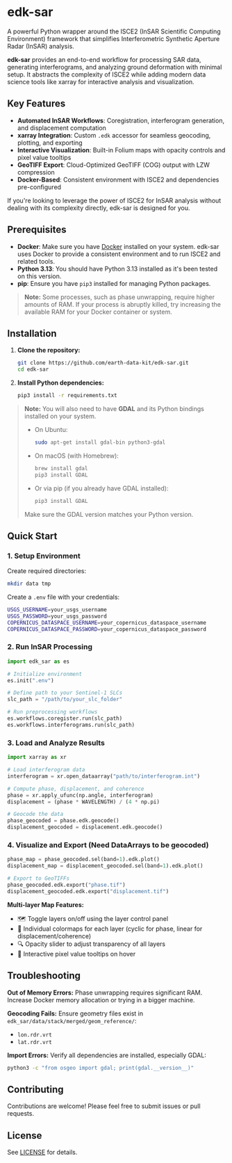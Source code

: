 # edk-sar

A powerful Python wrapper around the ISCE2 (InSAR Scientific Computing Environment) framework that simplifies Interferometric Synthetic Aperture Radar (InSAR) analysis.

**edk-sar** provides an end-to-end workflow for processing SAR data, generating interferograms, and analyzing ground deformation with minimal setup. It abstracts the complexity of ISCE2 while adding modern data science tools like xarray for interactive analysis and visualization.

## Key Features

- **Automated InSAR Workflows**: Coregistration, interferogram generation, and displacement computation
- **xarray Integration**: Custom `.edk` accessor for seamless geocoding, plotting, and exporting
- **Interactive Visualization**: Built-in Folium maps with opacity controls and pixel value tooltips
- **GeoTIFF Export**: Cloud-Optimized GeoTIFF (COG) output with LZW compression
- **Docker-Based**: Consistent environment with ISCE2 and dependencies pre-configured

If you're looking to leverage the power of ISCE2 for InSAR analysis without dealing with its complexity directly, edk-sar is designed for you.

## Prerequisites

- **Docker**: Make sure you have [Docker](https://docs.docker.com/get-docker/) installed on your system. edk-sar uses Docker to provide a consistent environment and to run ISCE2 and related tools.
- **Python 3.13**: You should have Python 3.13 installed as it's been tested on this version.
- **pip**: Ensure you have `pip3` installed for managing Python packages.

> **Note:** Some processes, such as phase unwrapping, require higher amounts of RAM. If your process is abruptly killed, try increasing the available RAM for your Docker container or system.


## Installation

1. **Clone the repository:**
   ```bash
   git clone https://github.com/earth-data-kit/edk-sar.git
   cd edk-sar
   ```

2. **Install Python dependencies:**
   ```bash
   pip3 install -r requirements.txt
   ```

> **Note:** You will also need to have **GDAL** and its Python bindings installed on your system.
> - On Ubuntu:
>   ```bash
>   sudo apt-get install gdal-bin python3-gdal
>   ```
> - On macOS (with Homebrew):
>   ```bash
>   brew install gdal
>   pip3 install GDAL
>   ```
> - Or via pip (if you already have GDAL installed):
>   ```bash
>   pip3 install GDAL
>   ```
> Make sure the GDAL version matches your Python version.

## Quick Start

### 1. Setup Environment

Create required directories:
```bash
mkdir data tmp
```

Create a `.env` file with your credentials:
```bash
USGS_USERNAME=your_usgs_username
USGS_PASSWORD=your_usgs_password
COPERNICUS_DATASPACE_USERNAME=your_copernicus_dataspace_username
COPERNICUS_DATASPACE_PASSWORD=your_copernicus_dataspace_password
```

### 2. Run InSAR Processing

```python
import edk_sar as es

# Initialize environment
es.init(".env")

# Define path to your Sentinel-1 SLCs
slc_path = "/path/to/your_slc_folder"

# Run preprocessing workflows
es.workflows.coregister.run(slc_path)
es.workflows.interferograms.run(slc_path)
```

### 3. Load and Analyze Results

```python
import xarray as xr

# Load interferogram data
interferogram = xr.open_dataarray("path/to/interferogram.int")

# Compute phase, displacement, and coherence
phase = xr.apply_ufunc(np.angle, interferogram)
displacement = (phase * WAVELENGTH) / (4 * np.pi)

# Geocode the data
phase_geocoded = phase.edk.geocode()
displacement_geocoded = displacement.edk.geocode()
```

### 4. Visualize and Export (Need DataArrays to be geocoded)

```python
phase_map = phase_geocoded.sel(band=1).edk.plot()
displacement_map = displacement_geocoded.sel(band=1).edk.plot()

# Export to GeoTIFFs
phase_geocoded.edk.export("phase.tif")
displacement_geocoded.edk.export("displacement.tif")
```

**Multi-layer Map Features:**
- 🗺️ Toggle layers on/off using the layer control panel
- 🎨 Individual colormaps for each layer (cyclic for phase, linear for displacement/coherence)
- 🔍 Opacity slider to adjust transparency of all layers
- 📍 Interactive pixel value tooltips on hover

## Troubleshooting

**Out of Memory Errors:** Phase unwrapping requires significant RAM. Increase Docker memory allocation or trying in a bigger machine.

**Geocoding Fails:** Ensure geometry files exist in `edk_sar/data/stack/merged/geom_reference/`:
- `lon.rdr.vrt`
- `lat.rdr.vrt`

**Import Errors:** Verify all dependencies are installed, especially GDAL:
```bash
python3 -c "from osgeo import gdal; print(gdal.__version__)"
```

## Contributing

Contributions are welcome! Please feel free to submit issues or pull requests.

## License

See [LICENSE](LICENSE) for details.
